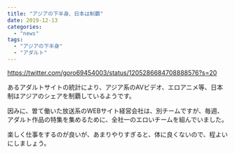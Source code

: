 ```yaml
---
title: "アジアの下半身、日本は制覇"
date: 2019-12-13
categories: 
  - "news"
tags: 
  - "アジアの下半身"
  - "アダルト"
---
```


https://twitter.com/goro69454003/status/1205286684708888576?s=20

あるアダルトサイトの統計により、アジア系のAVビデオ、エロアニメ等、日本制はアジアのシェアを制覇しているようです。

因みに、曽て働いた放送系のWEBサイト経営会社は、別チームですが、毎週、アダルト作品の特集を集めるために、全社一のエロいチームを組んでいました。

楽しく仕事をするのが良いが、あまりやりすぎると、体に良くないので、程よいにしましょう。
